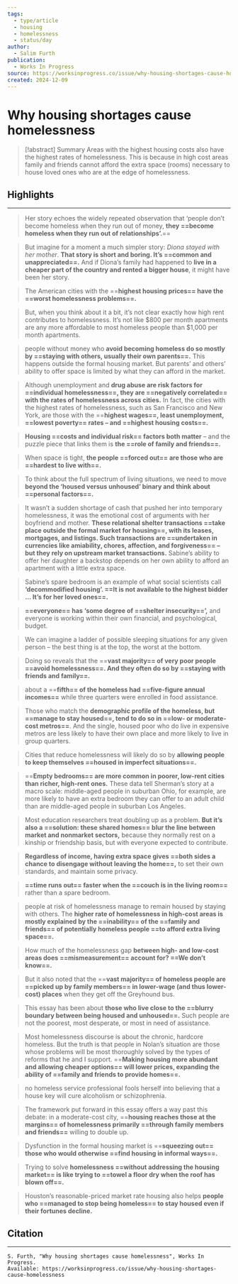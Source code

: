 ```yaml
---
tags:
  - type/article
  - housing
  - homelessness
  - status/day
author:
  - Salim Furth
publication:
  - Works In Progress
source: https://worksinprogress.co/issue/why-housing-shortages-cause-homelessness/
created: 2024-12-09
---
```

# Why housing shortages cause homelessness

> [!abstract] Summary
> Areas with the highest housing costs also have the highest rates of homelessness. This is because in high cost areas family and friends cannot afford the extra space (rooms) necessary to house loved ones who are at the edge of homelessness.

## Highlights
---
> Her story echoes the widely repeated observation that ‘people don’t become homeless when they run out of money, **they ==become homeless when they run out of relationships’.**==

> But imagine for a moment a much simpler story: _Diona stayed with her mother_. **That story is short and boring. It’s ==common and unappreciated==.** And if Diona’s family had happened to **live in a cheaper part of the country and rented a bigger house**, it might have been her story.

> The American cities with the ==**highest housing prices== have the ==worst homelessness problems==.**

> But, when you think about it a bit, it’s not clear exactly how high rent contributes to homelessness. It’s not like $800 per month apartments are any more affordable to most homeless people than $1,000 per month apartments.

> people without money who **avoid becoming homeless do so mostly by ==staying with others, usually their own parents==.** This happens outside the formal housing market. But parents’ and others’ ability to offer space is limited by what they can afford in the market.

> Although unemployment and **drug abuse are risk factors for ==individual homelessness==, they are ==negatively correlated== with the rates of homelessness across cities.** In fact, the cities with the highest rates of homelessness, such as San Francisco and New York, are those with the ==**highest wages==, least unemployment, ==lowest poverty== rates – and ==highest housing costs==.**

> **Housing ==costs and individual risk== factors both matter** – and the puzzle piece that links them is **the ==role of family and friends==.**

> When space is tight, **the people ==forced out== are those who are ==hardest to live with==.**

> To think about the full spectrum of living situations, we need to move **beyond the ‘housed versus unhoused’ binary and think about ==personal factors==.**

> It wasn’t a sudden shortage of cash that pushed her into temporary homelessness, it was the emotional cost of arguments with her boyfriend and mother. **These relational shelter transactions ==take place outside the formal market for housing==, with its leases, mortgages, and listings. Such transactions are ==undertaken in currencies like amiability, chores, affection, and forgiveness== – but they rely on upstream market transactions.** Sabine’s ability to offer her daughter a backstop depends on her own ability to afford an apartment with a little extra space.

> Sabine’s spare bedroom is an example of what social scientists call **‘decommodified housing’. ==It is not available to the highest bidder … It’s for her loved ones==.**

> **==everyone== has ‘some degree of ==shelter insecurity==’,** and everyone is working within their own financial, and psychological, budget.

> We can imagine a ladder of possible sleeping situations for any given person – the best thing is at the top, the worst at the bottom.

> Doing so reveals that the ==**vast majority== of very poor people ==avoid homelessness==. And they often do so by ==staying with friends and family==.**

> about a ==**fifth== of the homeless had ==five-figure annual incomes==** while three quarters were enrolled in food assistance.

> Those who match the **demographic profile of the homeless, but ==manage to stay housed==, tend to do so in ==low- or moderate-cost metros==**. And the single, housed poor who do live in expensive metros are less likely to have their own place and more likely to live in group quarters.

> Cities that reduce homelessness will likely do so by **allowing people to keep themselves ==housed in imperfect situations==.**

> ==**Empty bedrooms== are more common in poorer, low-rent cities than richer, high-rent ones.** These data tell Sherman’s story at a macro scale: middle-aged people in suburban Ohio, for example, are more likely to have an extra bedroom they can offer to an adult child than are middle-aged people in suburban Los Angeles.

> Most education researchers treat doubling up as a problem. **But it’s also a ==solution: these shared homes== blur the line between market and nonmarket sectors,** because they normally rest on a kinship or friendship basis, but with everyone expected to contribute.

> **Regardless of income, having extra space gives ==both sides a chance to disengage without leaving the home==,** to set their own standards, and maintain some privacy.

> **==time runs out== faster when the ==couch is in the living room==** rather than a spare bedroom.

> people at risk of homelessness manage to remain housed by staying with others. The **higher rate of homelessness in high-cost areas is mostly explained by the ==inability== of the ==family and friends== of potentially homeless people ==to afford extra living space==.**

> How much of the homelessness gap **between high- and low-cost areas does ==mismeasurement== account for? ==We don’t know==.**

> But it also noted that the ==**vast majority== of homeless people are ==picked up by family members== in lower-wage (and thus lower-cost) places** when they get off the Greyhound bus.

> This essay has been about **those who live close to the ==blurry boundary between being housed and unhoused==.** Such people are not the poorest, most desperate, or most in need of assistance.

> Most homelessness discourse is about the chronic, hardcore homeless. But the truth is that people in Nolan’s situation are those whose problems will be most thoroughly solved by the types of reforms that he and I support. ==**Making housing more abundant and allowing cheaper options== will lower prices, expanding the ability of ==family and friends to provide homes==.**

> no homeless service professional fools herself into believing that a house key will cure alcoholism or schizophrenia.

> The framework put forward in this essay offers a way past this debate: in a moderate-cost city, ==**housing reaches those at the margins== of homelessness primarily ==through family members and friends==** willing to double up.

> Dysfunction in the formal housing market is ==**squeezing out== those who would otherwise ==find housing in informal ways==.**

> Trying to solve **homelessness ==without addressing the housing market== is like trying to ==towel a floor dry when the roof has blown off==.**

> Houston’s reasonable-priced market rate housing also helps **people who ==managed to stop being homeless== to stay housed even if their fortunes decline.**
## Citation
---
```
S. Furth, "Why housing shortages cause homelessness", Works In Progress.
Available: https://worksinprogress.co/issue/why-housing-shortages-cause-homelessness
```
